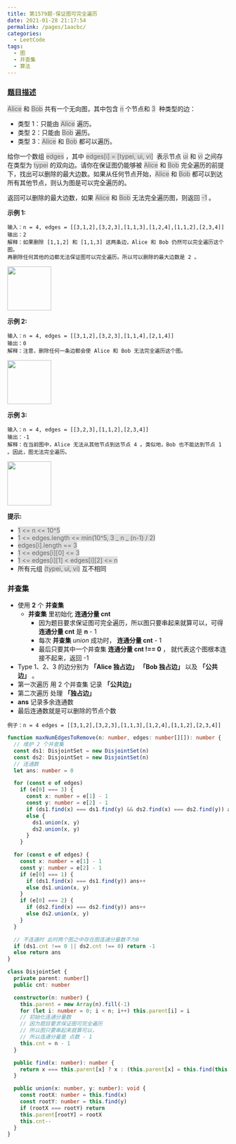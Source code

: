 ```yaml
---
title: 第1579题-保证图可完全遍历
date: 2021-01-28 21:17:54
permalink: /pages/1aacbc/
categories:
  - LeetCode
tags:
  - 图
  - 并查集
  - 算法
---
```


### [题目描述](https://leetcode-cn.com/problems/remove-max-number-of-edges-to-keep-graph-fully-traversable/)

<span style="background: #ddd; color: #666;">Alice</span> 和 <span style="background: #ddd; color: #666;">Bob</span> 共有一个无向图，其中包含 <span style="background: #ddd; color: #666;">n</span> 个节点和 <span style="background: #ddd; color: #666;">3</span>  种类型的边：

- 类型 1：只能由 <span style="background: #ddd; color: #666;">Alice</span> 遍历。
- 类型 2：只能由 <span style="background: #ddd; color: #666;">Bob</span> 遍历。
- 类型 3：<span style="background: #ddd; color: #666;">Alice</span> 和 <span style="background: #ddd; color: #666;">Bob</span> 都可以遍历。

给你一个数组 <span style="background: #ddd; color: #666;">edges</span> ，其中 <span style="background: #ddd; color: #666;">edges[i] = [typei, ui, vi]</span>  表示节点 <span style="background: #ddd; color: #666;">ui</span> 和 <span style="background: #ddd; color: #666;">vi</span> 之间存在类型为 <span style="background: #ddd; color: #666;">typei</span> 的双向边。请你在保证图仍能够被 <span style="background: #ddd; color: #666;">Alice</span> 和 <span style="background: #ddd; color: #666;">Bob</span> 完全遍历的前提下，找出可以删除的最大边数。如果从任何节点开始，<span style="background: #ddd; color: #666;">Alice</span> 和 <span style="background: #ddd; color: #666;">Bob</span> 都可以到达所有其他节点，则认为图是可以完全遍历的。

返回可以删除的最大边数，如果 <span style="background: #ddd; color: #666;">Alice</span> 和 <span style="background: #ddd; color: #666;">Bob</span> 无法完全遍历图，则返回 <span style="background: #ddd; color: #666;">-1</span> 。

<!-- more -->

**示例 1:**

```
输入：n = 4, edges = [[3,1,2],[3,2,3],[1,1,3],[1,2,4],[1,1,2],[2,3,4]]
输出：2
解释：如果删除 [1,1,2] 和 [1,1,3] 这两条边，Alice 和 Bob 仍然可以完全遍历这个图。
再删除任何其他的边都无法保证图可以完全遍历。所以可以删除的最大边数是 2 。
```

<img src="https://cdn.jsdelivr.net/gh/xiaojun996/CDN/images/leetcode/1579-remove-max-number-of-edges-to-keep-graph-fully-traversable-1.png" width="100" />

**示例 2:**

```
输入：n = 4, edges = [[3,1,2],[3,2,3],[1,1,4],[2,1,4]]
输出：0
解释：注意，删除任何一条边都会使 Alice 和 Bob 无法完全遍历这个图。
```

<img src="https://cdn.jsdelivr.net/gh/xiaojun996/CDN/images/leetcode/1579-remove-max-number-of-edges-to-keep-graph-fully-traversable-2.png" width="100" />

**示例 3:**

```
输入：n = 4, edges = [[3,2,3],[1,1,2],[2,3,4]]
输出：-1
解释：在当前图中，Alice 无法从其他节点到达节点 4 。类似地，Bob 也不能达到节点 1 。因此，图无法完全遍历。
```

<img src="https://cdn.jsdelivr.net/gh/xiaojun996/CDN/images/leetcode/1579-remove-max-number-of-edges-to-keep-graph-fully-traversable-3.png" width="100" />

**提示:**

- <span style="background: #ddd; color: #666;">1 <= n <= 10^5</span>
- <span style="background: #ddd; color: #666;">1 <= edges.length <= min(10^5, 3 _ n _ (n-1) / 2)</span>
- <span style="background: #ddd; color: #666;">edges[i].length == 3</span>
- <span style="background: #ddd; color: #666;">1 <= edges[i][0] <= 3</span>
- <span style="background: #ddd; color: #666;">1 <= edges[i][1] < edges[i][2] <= n</span>
- 所有元组 <span style="background: #ddd; color: #666;">(typei, ui, vi)</span> 互不相同

### 并查集

- 使用 **2** 个 **并查集**
  - **并查集** 里初始化 **连通分量 cnt**
    - 因为题目要求保证图可完全遍历，所以图只要串起来就算可以，可得 **连通分量 cnt** 是 **n** - 1
    - 每次 **并查集** _union_ 成功时， **连通分量 cnt** - 1
    - 最后只要其中一个并查集 **连通分量 cnt !== 0** ， 就代表这个图根本连接不起来，返回 -1
- Type 1、2、3 的边分别为 **「Alice 独占边」** **「Bob 独占边」** 以及 **「公共边」** 。
- 第一次遍历 用 2 个并查集 记录 **「公共边」**
- 第二次遍历 处理 **「独占边」**
- **ans** 记录多余连通数
- 最后连通数就是可以删除的节点个数

```
例子：n = 4 edges = [[3,1,2],[3,2,3],[1,1,3],[1,2,4],[1,1,2],[2,3,4]]
```

```TypeScript
function maxNumEdgesToRemove(n: number, edges: number[][]): number {
  // 维护 2 个并查集
  const ds1: DisjointSet = new DisjointSet(n)
  const ds2: DisjointSet = new DisjointSet(n)
  // 连通数
  let ans: number = 0

  for (const e of edges)
    if (e[0] === 3) {
      const x: number = e[1] - 1
      const y: number = e[2] - 1
      if (ds1.find(x) === ds1.find(y) && ds2.find(x) === ds2.find(y)) ans++
      else {
        ds1.union(x, y)
        ds2.union(x, y)
      }
    }

  for (const e of edges) {
    const x: number = e[1] - 1
    const y: number = e[2] - 1
    if (e[0] === 1) {
      if (ds1.find(x) === ds1.find(y)) ans++
      else ds1.union(x, y)
    }
    if (e[0] === 2) {
      if (ds2.find(x) === ds2.find(y)) ans++
      else ds2.union(x, y)
    }
  }

  // 不连通时 此时两个图之中存在图连通分量数不为0
  if (ds1.cnt !== 0 || ds2.cnt !== 0) return -1
  else return ans
}

class DisjointSet {
  private parent: number[]
  public cnt: number

  constructor(n: number) {
    this.parent = new Array(n).fill(-1)
    for (let i: number = 0; i < n; i++) this.parent[i] = i
    // 初始化连通分量数
    // 因为题目要求保证图可完全遍历
    // 所以图只要串起来就算可以，
    // 所以连通分量是 点数 - 1
    this.cnt = n - 1
  }

  public find(x: number): number {
    return x === this.parent[x] ? x : (this.parent[x] = this.find(this.parent[x]))
  }

  public union(x: number, y: number): void {
    const rootX: number = this.find(x)
    const rootY: number = this.find(y)
    if (rootX === rootY) return
    this.parent[rootY] = rootX
    this.cnt--
  }
}
```
